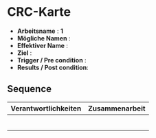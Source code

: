 # CRC-Karte

* **Arbeitsname**            : **1**
* **Mögliche Namen**                :
* **Effektiver Name**             :
* **Ziel**           :
* **Trigger / Pre condition** :
* **Results / Post condition**:

## Sequence

| Verantwortlichkeiten  | Zusammenarbeit |
|:---------------------:|:--------------:|
|  |  |
|  |  |
|  |  |
|  |  |
|  |  |
|  |  |

